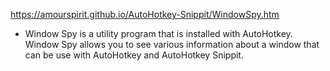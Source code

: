 https://amourspirit.github.io/AutoHotkey-Snippit/WindowSpy.htm

- Window Spy is a utility program that is installed with AutoHotkey. Window Spy allows you to see various information about a window that can be use with AutoHotkey and AutoHotkey Snippit.

